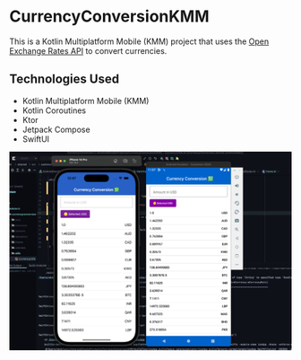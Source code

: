 # CurrencyConversionKMM

This is a Kotlin Multiplatform Mobile (KMM) project that uses the [Open Exchange Rates API](https://openexchangerates.org/) to convert currencies.

## Technologies Used
- Kotlin Multiplatform Mobile (KMM)
- Kotlin Coroutines
- Ktor
- Jetpack Compose
- SwiftUI


![alt text](https://github.com/Abdul-Aziz-Niazi/CurrencyConversionKMM/blob/master/screenshot.png?raw=true)
